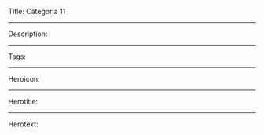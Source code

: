 Title: Categoria 11

----

Description:

----

Tags:

----

Heroicon:

----

Herotitle:

----

Herotext:
